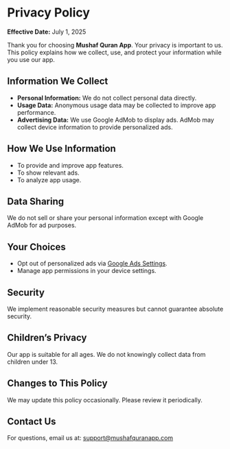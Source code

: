 # Privacy Policy

**Effective Date:** July 1, 2025

Thank you for choosing **Mushaf Quran App**. Your privacy is important to us. This policy explains how we collect, use, and protect your information while you use our app.

## Information We Collect

- **Personal Information:** We do not collect personal data directly.
- **Usage Data:** Anonymous usage data may be collected to improve app performance.
- **Advertising Data:** We use Google AdMob to display ads. AdMob may collect device information to provide personalized ads.

## How We Use Information

- To provide and improve app features.
- To show relevant ads.
- To analyze app usage.

## Data Sharing

We do not sell or share your personal information except with Google AdMob for ad purposes.

## Your Choices

- Opt out of personalized ads via [Google Ads Settings](https://adssettings.google.com/).
- Manage app permissions in your device settings.

## Security

We implement reasonable security measures but cannot guarantee absolute security.

## Children’s Privacy

Our app is suitable for all ages. We do not knowingly collect data from children under 13.

## Changes to This Policy

We may update this policy occasionally. Please review it periodically.

## Contact Us

For questions, email us at: [support@mushafquranapp.com](mailto:support@mushafquranapp.com)
